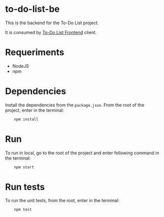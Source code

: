 # to-do-list-be

This is the backend for the To-Do List project.

It is consumed by [To-Do List Frontend](https://github.com/jiagui7/to-do-list-fe) client.

# Requeriments

- NodeJS
- npm

# Dependencies

Install the dependencies from the `package.json`. From the root of the project, enter in the terminal:

```bash
    npm install
```  

# Run

To run in local, go to the root of the project and enter following command in the terminal:

```bash
    npm start
```

# Run tests

To run the unit tests, from the root, enter in the terminal:

```bash
    npm test
```
